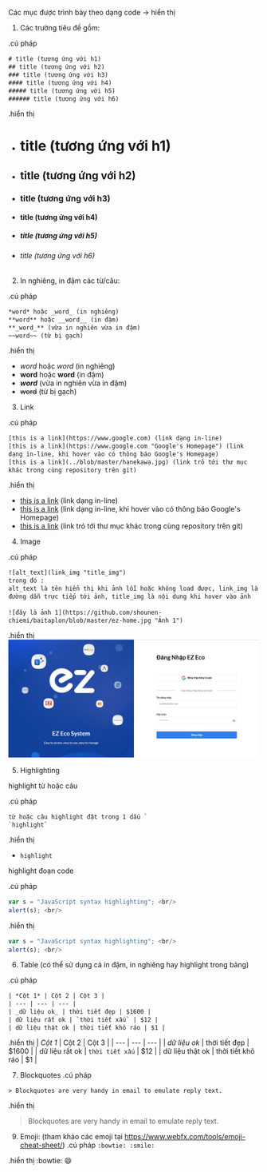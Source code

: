 Các mục được trình bày theo dạng code -> hiển thị
1. Các trường tiêu đề gồm:

.cú pháp

```
# title (tương ứng với h1)
## title (tương ứng với h2)
### title (tương ứng với h3)
#### title (tương ứng với h4)
##### title (tương ứng với h5)
###### title (tương ứng với h6)
```
.hiển thị

+ # title (tương ứng với h1)
+ ## title (tương ứng với h2)
+ ### title (tương ứng với h3)
+ #### title (tương ứng với h4)
+ ##### title (tương ứng với h5)
+ ###### title (tương ứng với h6)

2. In nghiêng, in đậm các từ/câu: 

.cú pháp
```
*word* hoặc _word_ (in nghiêng)
**word** hoặc __word__ (in đậm)
**_word_** (vừa in nghiên vừa in đậm)
~~word~~ (từ bị gạch)
```

.hiển thị
+ *word* hoặc _word_ (in nghiêng)
+ **word** hoặc __word__ (in đậm)
+ **_word_** (vừa in nghiên vừa in đậm)
+ ~~word~~ (từ bị gạch)

3. Link

.cú pháp
```
[this is a link](https://www.google.com) (link dạng in-line)
[this is a link](https://www.google.com "Google's Homepage") (link dạng in-line, khi hover vào có thông báo Google's Homepage)
[this is a link](../blob/master/hanekawa.jpg) (link trỏ tới thư mục khác trong cùng repository trên git)
```

.hiển thị
+ [this is a link](https://www.google.com) (link dạng in-line)
+ [this is a link](https://www.google.com "Google's Homepage") (link dạng in-line, khi hover vào có thông báo Google's Homepage)
+ [this is a link](../blob/master/hanekawa.jpg) (link trỏ tới thư mục khác trong cùng repository trên git)

4. Image

.cú pháp
```
![alt_text](link_img "title_img") 
trong đó :
alt_text là tên hiển thị khi ảnh lỗi hoặc không load được, link_img là đường dẫn trực tiếp tới ảnh, title_img là nội dung khi hover vào ảnh

![đây là ảnh 1](https://github.com/shounen-chiemi/baitaplon/blob/master/ez-home.jpg "Ảnh 1") 
```

.hiển thị
![đây là ảnh 1](https://github.com/shounen-chiemi/baitaplon/blob/master/ez-home.jpg "Ảnh 1") 

5. Highlighting

highlight từ hoặc câu

.cú pháp
```
từ hoặc câu highlight đặt trong 1 dấu `
`highlight`
```

.hiển thị
+ `highlight` 

highlight đoạn code

.cú pháp
<span>
```javascript <br/>
var s = "JavaScript syntax highlighting"; <br/>
alert(s); <br/>
``` 
</span>

.hiển thị
```javascript <br/>
var s = "JavaScript syntax highlighting"; <br/>
alert(s); <br/>
``` 

6. Table
(có thể sử dụng cả in đậm, in nghiêng hay highlight trong bảng)

.cú pháp
```
| *Cột 1* | Cột 2 | Cột 3 |
| --- | --- | --- |
| _dữ liệu ok_ | thời tiết đẹp | $1600 |
| dữ liệu rất ok | `thời tiết xấu` | $12 |
| dữ liệu thật ok | thời tiết khô ráo | $1 |
```

.hiển thị
| *Cột 1* | Cột 2 | Cột 3 |
| --- | --- | --- |
| _dữ liệu ok_ | thời tiết đẹp | $1600 |
| dữ liệu rất ok | `thời tiết xấu` | $12 |
| dữ liệu thật ok | thời tiết khô ráo | $1 |

7. Blockquotes
.cú pháp
```
> Blockquotes are very handy in email to emulate reply text. 
```

.hiển thị
> Blockquotes are very handy in email to emulate reply text.

9. Emoji: (tham khảo các emoji tại https://www.webfx.com/tools/emoji-cheat-sheet/)
.cú pháp
`:bowtie: :smile:` 

.hiển thị
:bowtie: :smile:

